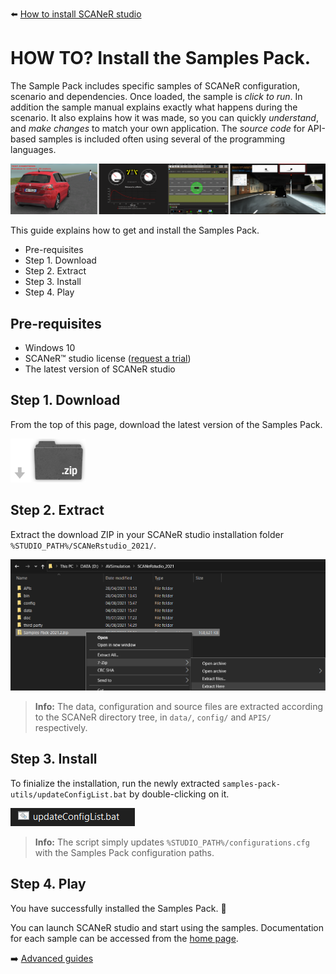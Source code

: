 :arrow_left: [How to install SCANeR studio](../HT_Install_SCANeR_studio/HT_Install_SCANeR_studio.md)

# HOW TO? Install the Samples Pack.

The Sample Pack includes specific samples of SCANeR configuration, scenario and dependencies. Once loaded, the sample is *click to run*. In addition the sample manual explains exactly what happens during the scenario. It also explains how it was made, so you can quickly *understand*, and *make changes* to match your own application. The *source code* for API-based samples is included often using several of the programming languages.

![Samples Pack teaser](./assets/teaser.PNG)

This guide explains how to get and install the Samples Pack.

* Pre-requisites
* Step 1. Download
* Step 2. Extract
* Step 3. Install
* Step 4. Play

## Pre-requisites

- Windows 10
- SCANeR™ studio license ([request a trial](https://www.avsimulation.com/scaner-studio-trial/))
- The latest version of SCANeR studio

## Step 1. Download

From the top of this page, download the latest version of the Samples Pack.

![ZIP download](./assets/zip_dl.png)

## Step 2. Extract

Extract the download ZIP in your SCANeR studio installation folder `%STUDIO_PATH%/SCANeRstudio_2021/`.

![Extract](./assets/extract.png)

> **Info:** The data, configuration and source files are extracted according to the SCANeR directory tree, in `data/`, `config/` and `APIS/` respectively.

## Step 3. Install

To finialize the installation, run the newly extracted `samples-pack-utils/updateConfigList.bat` by double-clicking on it.

![updateConfigList.bat](./assets/install.bat.png)

> **Info:** The script simply updates `%STUDIO_PATH%/configurations.cfg` with the Samples Pack configuration paths.

## Step 4. Play

You have successfully installed the Samples Pack. 🎉

You can launch SCANeR studio and start using the samples. Documentation for each sample can be accessed from the [home page](../../index.md).

:arrow_right: [Advanced guides](../../index.md#advanced)
